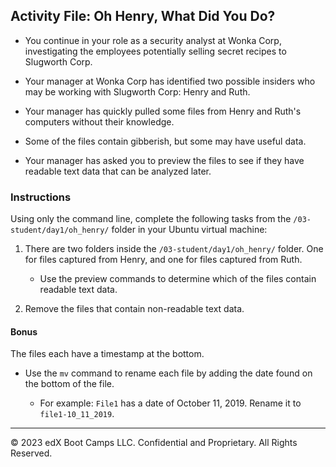 ##  Activity File: Oh Henry, What Did You Do?
 
- You continue in your role as a security analyst at Wonka Corp, investigating the employees potentially selling secret recipes to Slugworth Corp.

- Your manager at Wonka Corp has identified two possible insiders who may be working with Slugworth Corp: Henry and Ruth.

- Your manager has quickly pulled some files from Henry and Ruth's computers without their knowledge.

- Some of the files contain gibberish, but some may have useful data.

- Your manager has asked you to preview the files to see if they have readable text data that can be analyzed later.

### Instructions

Using only the command line, complete the following tasks from the `/03-student/day1/oh_henry/` folder in your Ubuntu virtual machine:

  1. There are two folders inside the `/03-student/day1/oh_henry/` folder. One for files captured from Henry, and one for files captured from Ruth.

     * Use the preview commands to determine which of the files contain readable text data.

  3. Remove the files that contain non-readable text data.
    
#### Bonus

  The files each have a timestamp at the bottom.

 * Use the `mv` command to rename each file by adding the date found on the bottom of the file.
 
   - For example: `File1` has a date of October 11, 2019. Rename it to `file1-10_11_2019`.

---

© 2023 edX Boot Camps LLC. Confidential and Proprietary. All Rights Reserved.
